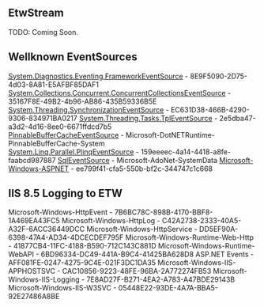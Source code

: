 EtwStream
---
TODO:
Coming Soon.

Wellknown EventSources
---
[System.Diagnostics.Eventing.FrameworkEventSource](http://referencesource.microsoft.com/#mscorlib/system/diagnostics/eventing/frameworkeventsource.cs,33) - 8E9F5090-2D75-4d03-8A81-E5AFBF85DAF1
[System.Collections.Concurrent.ConcurrentCollectionsEventSource](http://referencesource.microsoft.com/#mscorlib/system/Collections/Concurrent/CDSCollectionETWBCLProvider.cs,30) - 35167F8E-49B2-4b96-AB86-435B59336B5E
[System.Threading.SynchronizationEventSource](http://referencesource.microsoft.com/#mscorlib/system/threading/CDSsyncETWBCLProvider.cs,32) - EC631D38-466B-4290-9306-834971BA0217 
[System.Threading.Tasks.TplEventSource](http://referencesource.microsoft.com/#mscorlib/system/threading/Tasks/TPLETWProvider.cs,28) - 2e5dba47-a3d2-4d16-8ee0-6671ffdcd7b5         
[PinnableBufferCacheEventSource](http://referencesource.microsoft.com/#System/parent/parent/parent/InternalApis/NDP_Common/inc/PinnableBufferCache.cs,598) - Microsoft-DotNETRuntime-PinnableBufferCache-System        
[System.Linq.Parallel.PlinqEventSource](http://referencesource.microsoft.com/#System.Core/System/Linq/Parallel/Utils/PLINQETWProvider.cs,28) - 159eeeec-4a14-4418-a8fe-faabcd987887
[SqlEventSource](http://referencesource.microsoft.com/#System.Data/System/Data/Common/SqlEventSource.cs,13) - Microsoft-AdoNet-SystemData
[Microsoft-Windows-ASPNET](http://referencesource.microsoft.com/#System.Web/AspNetEventSource.cs,22) - ee799f41-cfa5-550b-bf2c-344747c1c668    
    
IIS 8.5 Logging to ETW     
---
Microsoft-Windows-HttpEvent - 7B6BC78C-898B-4170-BBF8-1A469EA43FC5
Microsoft-Windows-HttpLog - C42A2738-2333-40A5-A32F-6ACC36449DCC
Microsoft-Windows-HttpService - DD5EF90A-6398-47A4-AD34-4DCECDEF795F
Microsoft-Windows-Runtime-Web-Http - 41877CB4-11FC-4188-B590-712C143C881D
Microsoft-Windows-Runtime-WebAPI - 6BD96334-DC49-441A-B9C4-41425BA628D8
ASP.NET Events - AFF081FE-0247-4275-9C4E-021F3DC1DA35
Microsoft-Windows-IIS-APPHOSTSVC - CAC10856-9223-48FE-96BA-2A772274FB53
Microsoft-Windows-IIS-Logging - 7E8AD27F-B271-4EA2-A783-A47BDE29143B
Microsoft-Windows-IIS-W3SVC - 05448E22-93DE-4A7A-BBA5-92E27486A8BE